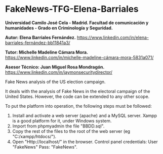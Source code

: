 # FakeNews-TFG-Elena-Barriales
**Universidad Camilo José Cela - Madrid. Facultad de comunicación y humanidades - Grado en Criminología y Seguridad.**

**Autor: Elena Barriales Fernández.** https://www.linkedin.com/in/elena-barriales-fernández-bb11841a3/

**Tutor: Michelle Madeline Cámara Mora.**  https://www.linkedin.com/in/michelle-madeline-cámara-mora-5831a071/

**Asesor Técnico: Juan Miguel Rosa Mondragón.**  https://www.linkedin.com/in/jaymonsecuritydirector/

Fake News analysis of the US election campaign.

It deals with the analysis of Fake News in the electoral campaign of the United States. However, the code can be extended to any other scope.

To put the platform into operation, the following steps must be followed:

1. Install and activate a web server (apache) and a MySQL server. Xampp is a good platform for it, under Windows system.
2. Import from phpmyadmin the file "BBDD.sql".
3. Copy the rest of the files to the root of the web server (eg "C:/xampp/htdocs/").
4. Open "Http://localhost/" in the browser. Control panel credentials: User "FakeNews" Pass: "FakeNews".



